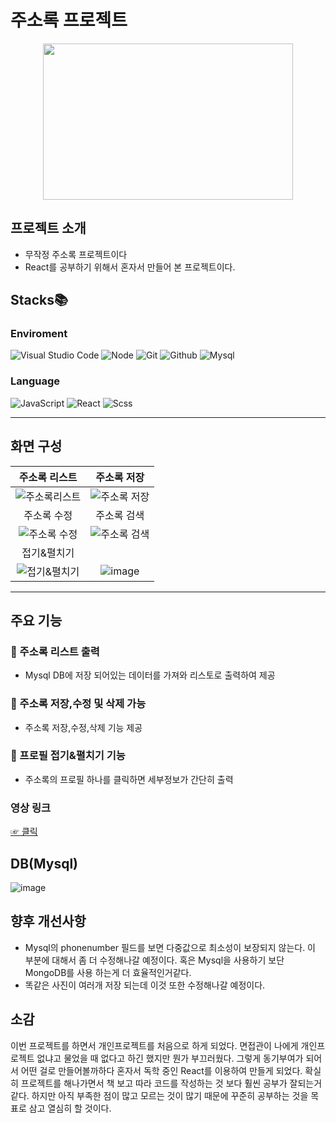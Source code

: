 # 주소록 프로젝트
<p align="center">
  <img src="https://github.com/hiwhwnsgh/AddressWebApplication/assets/78071893/ca4af925-3990-4924-8564-8eed42a39ea0" width=400 height=250/>
</p>

## 프로젝트 소개
- 무작정 주소록 프로젝트이다
- React를 공부하기 위해서 혼자서 만들어 본 프로젝트이다.

## Stacks📚
### Enviroment
![Visual Studio Code](https://img.shields.io/badge/VisualStudioCode-007ACC?style=for-the-badge&logo=visualstudiocode&logoColor=white)
![Node](https://img.shields.io/badge/node.js-339933?style=for-the-badge&logo=Node.js&logoColor=white)
![Git](https://img.shields.io/badge/git-F05032?style=for-the-badge&amp;logo=git&amp;logoColor=white)
![Github](https://img.shields.io/badge/github-181717?style=for-the-badge&logo=github&logoColor=white)
![Mysql](https://img.shields.io/badge/Mysql-4479A1?style=for-the-badge&amp;logo=Mysql&amp;logoColor=white)
### Language
![JavaScript](https://img.shields.io/badge/javascript-F7DF1E?style=for-the-badge&logo=javascript&logoColor=black)
![React](https://img.shields.io/badge/react-61DAFB?style=for-the-badge&logo=react&logoColor=black)
![Scss](https://img.shields.io/badge/sass-CC6699?style=for-the-badge&logo=sass&logoColor=white)
<hr>

## 화면 구성

|주소록 리스트|주소록 저장|
|:---:|:---:|
|![주소록리스트](https://github.com/hiwhwnsgh/AddressWebApplication/assets/78071893/4438df68-aeae-4f62-93f3-8c1632fb6288)|![주소록 저장](https://github.com/hiwhwnsgh/AddressWebApplication/assets/78071893/29a0ebbd-1c19-488f-b6dc-c885b2f7b970)|
|주소록 수정|주소록 검색|
|![주소록 수정](https://github.com/hiwhwnsgh/AddressWebApplication/assets/78071893/04d93e68-90e2-4ec3-8350-26c2f6963a96)|![주소록 검색](https://github.com/hiwhwnsgh/AddressWebApplication/assets/78071893/bbe3c364-0955-4993-8a0a-e7ac8c39deea)|
|접기&펼치기|
|![접기&펼치기](https://github.com/hiwhwnsgh/AddressWebApplication/assets/78071893/34514e5f-b50a-46a5-9d48-7c1cadfc3ac2)|![image](https://github.com/hiwhwnsgh/AddressWebApplication/assets/78071893/227bb094-faee-44bd-b58d-1cc6e7c6e1d3)|


<hr>

## 주요 기능
### 🌟 주소록 리스트 출력
- Mysql DB에 저장 되어있는 데이터를 가져와 리스토로 출력하여 제공
### 🌟 주소록 저장,수정 및 삭제 가능
- 주소록 저장,수정,삭제 기능 제공
### 🌟 프로필 접기&펼치기 기능
- 주소록의 프로필 하나를 클릭하면 세부정보가 간단히 출력
### 영상 링크

<a href="https://hiwhwnsgh.tistory.com/entry/%EB%AC%B4%EC%9E%91%EC%A0%95-%EC%A3%BC%EC%86%8C%EB%A1%9D-%ED%94%84%EB%A1%9C%EC%A0%9D%ED%8A%B8%E5%AE%8C-1" target="_blank">☞ 클릭</a>


## DB(Mysql)
![image](https://github.com/hiwhwnsgh/AddressWebApplication/assets/78071893/6c025f9a-98ca-43b8-8a2e-64c7a3145fc1)

## 향후 개선사항
- Mysql의 phonenumber 필드를 보면 다중값으로 최소성이 보장되지 않는다. 이 부분에 대해서 좀 더 수정해나갈 예정이다. 혹은 Mysql을 사용하기 보단 MongoDB를 사용 하는게 더 효율적인거같다.
- 똑같은 사진이 여러개 저장 되는데 이것 또한 수정해나갈 예정이다.

## 소감
이번 프로젝트를 하면서 개인프로젝트를 처음으로 하게 되었다. 면접관이 나에게 개인프로젝트 없냐고 물었을 때 없다고 하긴 했지만 뭔가 부끄러웠다. 그렇게 동기부여가 되어서 어떤 걸로 만들어볼까하다 혼자서 독학 중인 React를 이용하여 만들게 되었다. 확실히 프로젝트를 해나가면서 책 보고 따라 코드를 작성하는 것 보다 훨씬 공부가 잘되는거같다. 하지만 아직 부족한 점이 많고 모르는 것이 많기 때문에 꾸준히 공부하는 것을 목표로 삼고 열심히 할 것이다.




